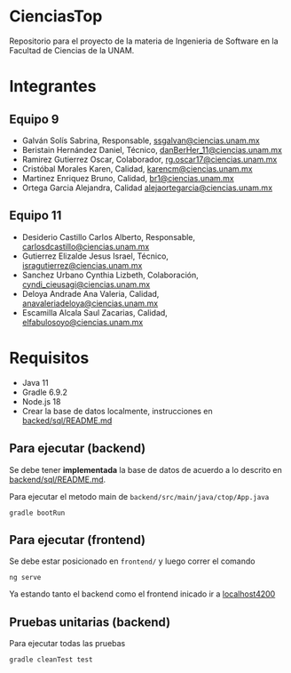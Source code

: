 # CienciasTop
Repositorio para el proyecto de la materia de Ingenieria de Software en la Facultad de Ciencias de la UNAM.

# Integrantes

## Equipo 9

- Galván Solís Sabrina, Responsable, <ssgalvan@ciencias.unam.mx>
- Beristain Hernández Daniel, Técnico, <danBerHer_11@ciencias.unam.mx>
- Ramirez Gutierrez Oscar, Colaborador, <rg.oscar17@ciencias.unam.mx>
- Cristóbal Morales Karen, Calidad, <karencm@ciencias.unam.mx>
- Martinez Enriquez Bruno, Calidad, <br1@ciencias.unam.mx>
- Ortega Garcia Alejandra, Calidad <alejaortegarcia@ciencias.unam.mx>

## Equipo 11

- Desiderio Castillo Carlos Alberto, Responsable, <carlosdcastillo@ciencias.unam.mx>
- Gutierrez Elizalde Jesus Israel, Técnico, <isragutierrez@ciencias.unam.mx>
- Sanchez Urbano Cynthia Lizbeth, Colaboración, <cyndi_cieusagi@ciencias.unam.mx>
- Deloya Andrade Ana Valeria, Calidad, <anavaleriadeloya@ciencias.unam.mx>
- Escamilla Alcala Saul Zacarias, Calidad, <elfabulosoyo@ciencias.unam.mx>

# Requisitos
- Java 11
- Gradle 6.9.2
- Node.js 18
- Crear la base de datos localmente, instrucciones en [backed/sql/README.md](backend/sql/README.md)


## Para ejecutar (backend)

Se debe tener **implementada** la base de datos de acuerdo a lo descrito en [backend/sql/README.md](backend/sql/README.md).

Para ejecutar el metodo main de `backend/src/main/java/ctop/App.java` 

```shell
gradle bootRun
```

## Para ejecutar (frontend)

Se debe estar posicionado en `frontend/` y luego correr el comando

```shell
ng serve
```

Ya estando tanto el backend como el frontend inicado ir a [localhost4200](http://localhost:4200/)

## Pruebas unitarias (backend)

Para ejecutar todas las pruebas

```shell
gradle cleanTest test
```
